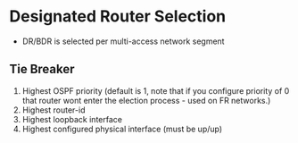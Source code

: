 # Designated Router Selection
- DR/BDR is selected per multi-access network segment

## Tie Breaker
1. Highest OSPF priority (default is 1, note that if you configure priority of 0 that router wont enter the election process - used on FR networks.)
2. Highest router-id
3. Highest loopback interface
4. Highest configured physical interface (must be up/up)
